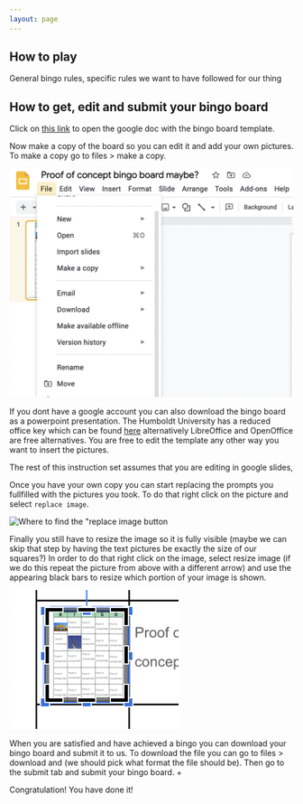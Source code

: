 ```yaml
---
layout: page
---
```


 ## How to play 

General bingo rules, specific rules we want to have followed for our thing


## How to get, edit and submit your bingo board 

Click on [this link](https://docs.google.com/presentation/d/15JNROkP5hEKqj8FT10v7BiQ7l6xoQaJhc0Q55r6_bCM/edit?usp=sharing) to open the google doc
with the bingo board template.

Now make a copy of the board so you can edit it and add your own pictures. To make a copy go to files > make a copy.

![Where to find the make a copy button](img/make_copy.png)

If you dont have a google account you can also download the bingo board as a powerpoint presentation. The Humboldt University has a reduced office key which
can be found [here](https://www.cms.hu-berlin.de/de/dl/multimedia/bereiche/dmp/dmpblog/6efb498b4595e1a05efdf6d9317f3ea2) alternatively LibreOffice and OpenOffice 
are free alternatives. You are free to edit the template any other way you want to insert the pictures.

The rest of this instruction set assumes that you are editing in google slides, 

Once you have your own copy you can start replacing the prompts you fullfilled with the pictures you took. To do that right click on the picture and
select `replace image`.

![Where to find the "replace image button](main/img/insert_pic.png)

Finally you still have to resize the image so it is fully visible (maybe we can skip that step by having the text pictures be exactly the size of our squares?)
In order to do that right click on the image, select resize image (if we do this repeat the picture from above with a different arrow) and use the appearing black
bars to resize which portion of your image is shown.

![Resize your image](img/resize.png)

When you are satisfied and have achieved a bingo you can download your bingo board and submit it to us. To download the file you can go to files > download and
(we should pick what format the file should be). Then go to the submit tab and submit your bingo board. +

Congratulation! You have done it!
